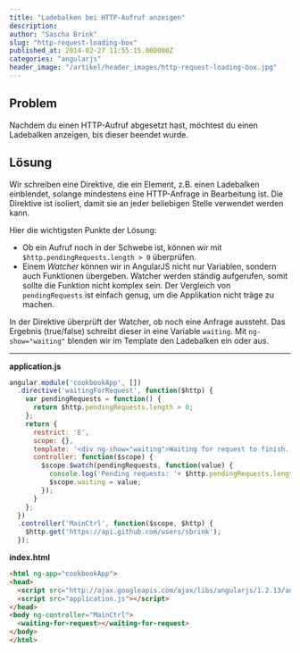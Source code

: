 ```yaml
---
title: "Ladebalken bei HTTP-Aufruf anzeigen"
description:
author: "Sascha Brink"
slug: "http-request-loading-box"
published_at: 2014-02-27 11:55:15.000000Z
categories: "angularjs"
header_image: "/artikel/header_images/http-request-loading-box.jpg"
---
```


## Problem

Nachdem du einen HTTP-Aufruf abgesetzt hast, möchtest du einen Ladebalken anzeigen, bis dieser beendet wurde.

## Lösung

Wir schreiben eine Direktive, die ein Element, z.B. einen Ladebalken einblendet, solange mindestens eine HTTP-Anfrage in Bearbeitung ist. Die Direktive ist isoliert, damit sie an jeder beliebigen Stelle verwendet werden kann.

Hier die wichtigsten Punkte der Lösung:

*   Ob ein Aufruf noch in der Schwebe ist, können wir mit `$http.pendingRequests.length > 0` überprüfen.
*   Einem *Watcher* können wir in AngularJS nicht nur Variablen, sondern auch Funktionen übergeben. Watcher werden ständig aufgerufen, somit sollte die Funktion nicht komplex sein. Der Vergleich von `pendingRequests` ist einfach genug, um die Applikation nicht träge zu machen.

In der Direktive überprüft der Watcher, ob noch eine Anfrage aussteht. Das Ergebnis (true/false) schreibt dieser in eine Variable `waiting`. Mit `ng-show="waiting"` blenden wir im Template den Ladebalken ein oder aus.

* * *

**application.js**

```javascript
angular.module('cookbookApp', [])
  .directive('waitingForRequest', function($http) {
    var pendingRequests = function() {
      return $http.pendingRequests.length > 0;
    };
    return {
      restrict: 'E',
      scope: {},
      template: '<div ng-show="waiting">Waiting for request to finish...</div>',
      controller: function($scope) {
        $scope.$watch(pendingRequests, function(value) {
          console.log('Pending requests: '+ $http.pendingRequests.length);
          $scope.waiting = value;
        });
      }
    };
  })
  .controller('MainCtrl', function($scope, $http) {
    $http.get('https://api.github.com/users/sbrink');
  });
```


**index.html**

```html
<html ng-app="cookbookApp">
<head>
  <script src="http://ajax.googleapis.com/ajax/libs/angularjs/1.2.13/angular.js"></script>
  <script src="application.js"></script>
</head>
<body ng-controller="MainCtrl">
  <waiting-for-request></waiting-for-request>
</body>
</html>
```
